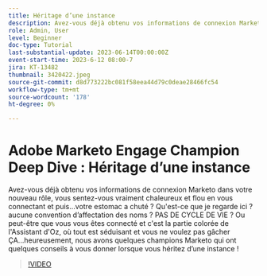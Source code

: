 ```yaml
---
title: Héritage d’une instance
description: Avez-vous déjà obtenu vos informations de connexion Marketo dans votre nouveau rôle, vous sentez-vous vraiment chaleureux et flou en vous connectant et puis...votre estomac a chuté ? Qu'est-ce que je regarde ici ? aucune convention d’affectation des noms ? PAS DE CYCLE DE VIE ? Ou peut-être que vous vous êtes connecté et c'est la partie colorée de l'Assistant d'Oz, où tout est séduisant et vous ne voulez pas gâcher ÇA...heureusement, nous avons quelques champions Marketo qui ont quelques conseils à vous donner lorsque vous héritez d’une instance !
role: Admin, User
level: Beginner
doc-type: Tutorial
last-substantial-update: 2023-06-14T00:00:00Z
event-start-time: 2023-6-12 08:00-7
jira: KT-13482
thumbnail: 3420422.jpeg
source-git-commit: d8d773222bc081f58eea44d79c0deae28466fc54
workflow-type: tm+mt
source-wordcount: '178'
ht-degree: 0%

---
```



# Adobe Marketo Engage Champion Deep Dive : Héritage d’une instance

Avez-vous déjà obtenu vos informations de connexion Marketo dans votre nouveau rôle, vous sentez-vous vraiment chaleureux et flou en vous connectant et puis...votre estomac a chuté ? Qu&#39;est-ce que je regarde ici ? aucune convention d’affectation des noms ? PAS DE CYCLE DE VIE ? Ou peut-être que vous vous êtes connecté et c&#39;est la partie colorée de l&#39;Assistant d&#39;Oz, où tout est séduisant et vous ne voulez pas gâcher ÇA...heureusement, nous avons quelques champions Marketo qui ont quelques conseils à vous donner lorsque vous héritez d’une instance !

>[!VIDEO](https://video.tv.adobe.com/v/3420422/?learn=on)
